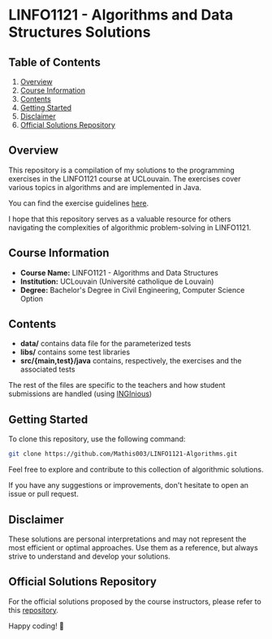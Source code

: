# LINFO1121 - Algorithms and Data Structures Solutions

## Table of Contents
1. [Overview](#overview)
2. [Course Information](#course-information)
3. [Contents](#exercises)
4. [Getting Started](#getting-started)
5. [Disclaimer](#disclaimer)
6. [Official Solutions Repository](#official-solutions-repository)

## Overview

This repository is a compilation of my solutions to the programming exercises in the LINFO1121 course at UCLouvain.
The exercises cover various topics in algorithms and are implemented in Java.

You can find the exercise guidelines [here](https://inginious.info.ucl.ac.be/course/LINFO1121).

I hope that this repository serves as a valuable resource for others navigating the complexities of algorithmic problem-solving in LINFO1121.

## Course Information
- **Course Name:** LINFO1121 - Algorithms and Data Structures
- **Institution:** UCLouvain (Université catholique de Louvain)
- **Degree:** Bachelor's Degree in Civil Engineering, Computer Science Option

## Contents

- **data/** contains data file for the parameterized tests
- **libs/** contains some test libraries
- **src/{main,test}/java** contains, respectively, the exercises and the associated tests

The rest of the files are specific to the teachers and how student submissions are handled (using [INGInious](https://inginious.org/))

## Getting Started

To clone this repository, use the following command:

```bash
git clone https://github.com/Mathis003/LINFO1121-Algorithms.git
```

Feel free to explore and contribute to this collection of algorithmic solutions.

If you have any suggestions or improvements, don't hesitate to open an issue or pull request.

## Disclaimer

These solutions are personal interpretations and may not represent the most efficient or optimal approaches.
Use them as a reference, but always strive to understand and develop your solutions.

## Official Solutions Repository

For the official solutions proposed by the course instructors, please refer to this [repository](https://github.com/pschaus/algorithms_exercises).

Happy coding! 🚀
